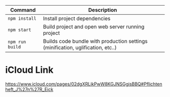 | Command | Description |
|---------|-------------|
| `npm install` | Install project dependencies |
| `npm start` | Build project and open web server running project |
| `npm run build` | Builds code bundle with production settings (minification, uglification, etc..) |

# iCloud Link
https://www.icloud.com/pages/02dgXRLikPwW8KGJNSGgisBBQ#Pflichtenheft_J%27n%27R_Eick
